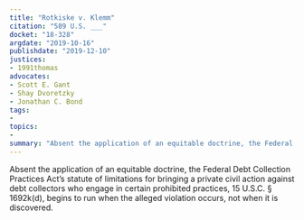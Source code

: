 ```yaml
---
title: "Rotkiske v. Klemm"
citation: "589 U.S. ___"
docket: "18-328"
argdate: "2019-10-16"
publishdate: "2019-12-10"
justices:
- 1991thomas
advocates:
- Scott E. Gant
- Shay Dvoretzky
- Jonathan C. Bond
tags:
- 
topics:
- 
summary: "Absent the application of an equitable doctrine, the Federal Debt Collection Practices Act’s statute of limitations for bringing a private civil action against debt collectors who engage in certain prohibited practices, 15 U.S.C. § 1692k(d), begins to run when the alleged violation occurs, not when it is discovered."
---
```

Absent the application of an equitable doctrine, the Federal Debt Collection Practices Act’s statute of limitations for bringing a private civil action against debt collectors who engage in certain prohibited practices, 15 U.S.C. § 1692k(d), begins to run when the alleged violation occurs, not when it is discovered.
